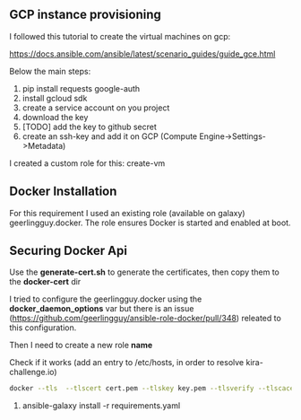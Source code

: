 ## GCP instance provisioning

I followed this tutorial to create the virtual machines on gcp:

https://docs.ansible.com/ansible/latest/scenario_guides/guide_gce.html

Below the main steps:

1. pip install requests google-auth
2. install gcloud sdk
3. create a service account on you project
4. download the key 
5. [TODO] add the key to github secret
5. create an ssh-key and add it on GCP (Compute Engine->Settings->Metadata)

I created a custom role for this: create-vm

## Docker Installation

For this requirement I used an existing role (available on galaxy) geerlingguy.docker. The role ensures Docker is started and enabled at boot. 

## Securing Docker Api

Use the **generate-cert.sh** to generate the certificates, then copy them to the **docker-cert** dir

I tried to configure the geerlingguy.docker using the **docker_daemon_options** var but there is an issue (https://github.com/geerlingguy/ansible-role-docker/pull/348) releated to this configuration.

Then I need to create a new role **name** 



Check if it works (add an entry to /etc/hosts, in order to resolve kira-challenge.io)

```bash
docker --tls  --tlscert cert.pem --tlskey key.pem --tlsverify --tlscacert ca.pem  --host=tcp://kira-challenge.io:2376 info 

```




1. ansible-galaxy install -r requirements.yaml


